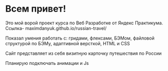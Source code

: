 # Всем привет!

Это мой ворой проект курса по Веб Разработке от Яндекс Практикума. Ссылка- maximdanyuk.github.io/russian-travel/

Показал умения работать с: гридами, флексами, БЭМом, файловой структурой по БЭМу, адаптивной версткой, HTML и CSS

Сайт представляет из себя визитную карточку путешествия по России

Планирую подключать анимации и Js
